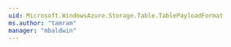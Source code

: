 ```yaml
---
uid: Microsoft.WindowsAzure.Storage.Table.TablePayloadFormat
ms.author: "tamram"
manager: "mbaldwin"
---
```

